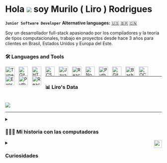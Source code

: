 # Hola ![](https://user-images.githubusercontent.com/18350557/176309783-0785949b-9127-417c-8b55-ab5a4333674e.gif) soy Murilo ( Liro )  Rodrigues 
**`Junior Software Developer`** **Alternative languages:** [🇺🇸](english.md) [🇧🇷](README.md) [🇨🇳](chinese.md)

Soy un desarrollador full-stack apasionado por los compiladores y la teoría de tipos computacionales, trabajo en proyectos desde hace 3 años para clientes en Brasil, Estados Unidos y Europa del Este.

### 🛠️ Languages and Tools


<img align="left" alt="TypeScript" width="30px" style="padding-right:10px;" src="https://cdn.jsdelivr.net/gh/devicons/devicon/icons/typescript/typescript-plain.svg" />
<img align="left" alt="Git" width="30px" style="padding-right:10px;" src="https://cdn.jsdelivr.net/gh/devicons/devicon/icons/git/git-original.svg" />
<img align="left" alt="HTML" width="30px" style="padding-right:10px;" src="https://cdn.jsdelivr.net/gh/devicons/devicon/icons/html5/html5-plain.svg" />
<img align="left" alt="CSS" width="30px" style="padding-right:10px;" src="https://cdn.jsdelivr.net/gh/devicons/devicon/icons/css3/css3-plain.svg" />
<img align="left" alt="JavaScript" width="30px" style="padding-right:10px;" src="https://cdn.jsdelivr.net/gh/devicons/devicon/icons/javascript/javascript-plain.svg" />
<img align="left" alt="React" width="30px" style="padding-right:10px;" src="https://cdn.jsdelivr.net/gh/devicons/devicon/icons/react/react-original.svg" />
<img align="left" alt="NodeJS" width="30px" style="padding-right:10px;" src="https://cdn.jsdelivr.net/gh/devicons/devicon/icons/nodejs/nodejs-original.svg" />
<img align="left" alt="Python" width="30px" style="padding-right:10px;" src="https://cdn.jsdelivr.net/gh/devicons/devicon/icons/python/python-plain.svg" />
<img align="left" alt="GitHub" width="30px" style="padding-right:10px;" src="https://cdn.jsdelivr.net/gh/devicons/devicon/icons/github/github-original.svg" />
<img align="left" alt="Bash" width="30px" style="padding-right:10px;" src="https://cdn.jsdelivr.net/gh/devicons/devicon/icons/bash/bash-original.svg" />
<img align="left" alt="OCaml" width="30px" style="padding-right:10px;" src="https://cdn.jsdelivr.net/gh/devicons/devicon@latest/icons/ocaml/ocaml-original.svg" />
<img align="left" alt="Express" width="30px" style="padding-right:10px;" src="https://cdn.jsdelivr.net/gh/devicons/devicon@latest/icons/express/express-original.svg" />
<img align="left" alt="Python" width="30px" style="padding-right:10px;" src="https://cdn.jsdelivr.net/gh/devicons/devicon@latest/icons/python/python-original.svg" />
<img align="left" alt="React" width="30px" style="padding-right:10px;" src="https://cdn.jsdelivr.net/gh/devicons/devicon@latest/icons/react/react-original.svg" />
<br />

---
### 📊 Liro's Data
<br>
  <img src="https://github-readme-stats.vercel.app/api/wakatime?username=LiroRod" />
<br />

---


<details>
 <summary><h3>👨🏻‍💻 Mi historia con las computadoras</h3></summary>
  Desde que encontré una computadora por primera vez a los seis años, durante mi primer año de escuela primaria, la introducción de Microsoft Paint por parte de mi maestro no me ha entusiasmado tanto como a mis compañeros de clase. Sin embargo, con el paso de los años, descubrí una habilidad natural para lidiar con la tecnología. A los 12 años me uní a un grupo de mantenimiento de mods de Minecraft, donde me sumergí en el mundo de la programación, aprendiendo mi primer idioma: Java.

Aunque perdí temporalmente el interés en la programación, redescubrí mi pasión al explorar la ciencia de datos en 2017. Sin embargo, pronto me di cuenta de que no era el análisis financiero lo que me motivaba, sino el desarrollo de software detrás de él. En 2018 comencé a estudiar los fundamentos: JavaScript, CSS y HTML. A medida que profundizaba en los lenguajes de back-end, mi amor por el área creció cada vez más, convirtiéndose en una pasión abrumadora.

Desde entonces, me he sumergido de lleno en el mundo del desarrollo de software, sin dejar de maravillarme ante las infinitas posibilidades de la tecnología. Mi viaje hasta ahora ha sido una aventura de descubrimiento y aprendizaje constante, y no veo la hora de seguir explorando y creando en el mundo de la tecnología.
</details>

<details>
 <summary><img src="https://github.com/LiroRod/LiroRod/assets/77134661/596f6720-ffac-4b0a-882c-04f3ff2760f8" " alt="waving-memoji" width="25" height="25" style="float:right;" ></img><h3>Curiosidades</h3></summary>
<ol>
  <li>Aprendí a "programar" cuando tenía 14 años.;</li>
  <li>Viví durante 6 meses en Londres, Reino Unido 🇬🇧 y 2 años y medio en Miami, FL 🇺🇸;</li>
  <li>Hablo inglés fluido, español intermedio y estudio chino.;</li>
  <li>Me apasionan los libros;</li>
</0l>
</details>


